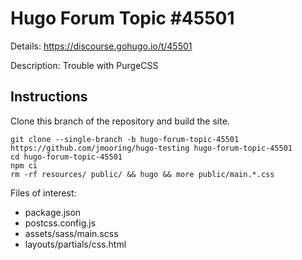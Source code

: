 # Hugo Forum Topic #45501

Details: <https://discourse.gohugo.io/t/45501>

Description: Trouble with PurgeCSS

## Instructions

Clone this branch of the repository and build the site.

```text
git clone --single-branch -b hugo-forum-topic-45501 https://github.com/jmooring/hugo-testing hugo-forum-topic-45501
cd hugo-forum-topic-45501
npm ci
rm -rf resources/ public/ && hugo && more public/main.*.css
```

Files of interest:

- package.json
- postcss.config.js
- assets/sass/main.scss
- layouts/partials/css.html
